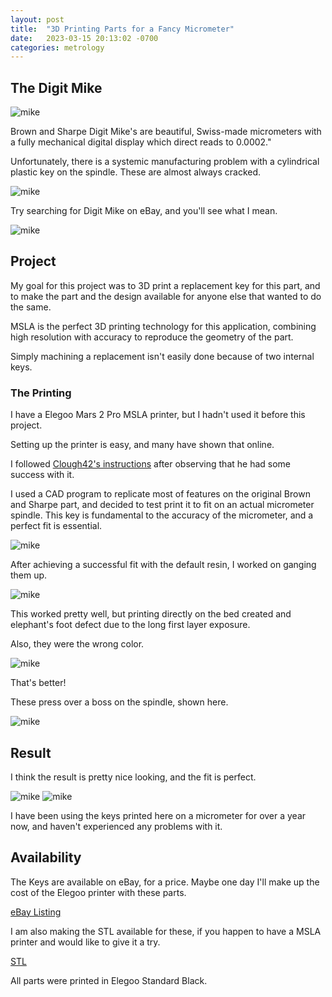 ```yaml
---
layout: post
title:  "3D Printing Parts for a Fancy Micrometer"
date:   2023-03-15 20:13:02 -0700
categories: metrology
---
```


## The Digit Mike

![mike](/assets/3d-print-digit-mike/IMG_5943.JPG)

Brown and Sharpe Digit Mike's are beautiful, Swiss-made micrometers with
a fully mechanical digital display which direct reads to 0.0002."

Unfortunately, there is a systemic manufacturing problem with a cylindrical
plastic key on the spindle. These are almost always cracked. 

![mike](/assets/3d-print-digit-mike/IMG_5949.JPG)

Try searching for Digit Mike on eBay, and you'll see what I mean. 

![mike](/assets/3d-print-digit-mike/IMG_5937.JPG)

## Project

My goal for this project was to 3D print a replacement key for this part, and 
to make the part and the design available for anyone else that wanted to 
do the same. 

MSLA is the perfect 3D printing technology for this application, combining
high resolution with accuracy to reproduce the geometry of the part. 

Simply machining a replacement isn't easily done because of two internal
keys. 

### The Printing

I have a Elegoo Mars 2 Pro MSLA printer, but I hadn't used it before this project.

Setting up the printer is easy, and many have shown that online. 

I followed [Clough42's instructions](https://www.youtube.com/watch?v=3sjxZTvp3Rg) 
after observing that he had some success with it. 

I used a CAD program to replicate most of features on the original Brown
and Sharpe part, and decided to test print it to fit on an actual 
micrometer spindle. This key is fundamental to the accuracy of the micrometer,
and a perfect fit is essential. 

![mike](/assets/3d-print-digit-mike/IMG_5942.JPG)

After achieving a successful fit with the default resin, I worked on ganging them up.

![mike](/assets/3d-print-digit-mike/IMG_5935.JPG)

This worked pretty well, but printing directly on the bed created
and elephant's foot defect due to the long first layer exposure. 

Also, they were the wrong color.

![mike](/assets/3d-print-digit-mike/IMG_5945.JPG)

That's better! 

These press over a boss on the spindle, shown here.

![mike](/assets/3d-print-digit-mike/IMG_5951.JPG)

## Result

I think the result is pretty nice looking, and the fit is perfect. 

![mike](/assets/3d-print-digit-mike/IMG_5954.JPG)
![mike](/assets/3d-print-digit-mike/IMG_5956.JPG)

I have been using the keys printed here on a micrometer for over a year
now, and haven't experienced any problems with it. 

## Availability

The Keys are available on eBay, for a price. Maybe one day I'll make up the 
cost of the Elegoo printer with these parts. 

[eBay Listing](https://www.ebay.com/itm/185177582532)

I am also making the STL available for these, if you happen to have a MSLA printer
and would like to give it a try. 

[STL](https://github.com/a-tk/parts-files/tree/master/3d-printing/digit-mike-key)

All parts were printed in Elegoo Standard Black.
